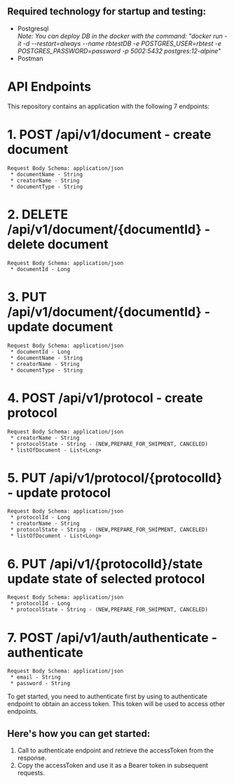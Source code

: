 ## Required technology for startup and testing: 
 * Postgresql  
    *Note: You can deploy DB in the docker with the command:
    "docker run -it -d --restart=always --name rbtestDB -e POSTGRES_USER=rbtest -e POSTGRES_PASSWORD=password -p 5002:5432 postgres:12-alpine"*
 * Postman

# API Endpoints
This repository contains an application with the following 7 endpoints:

# 1. POST /api/v1/document - create document
    Request Body Schema: application/json
     * documentName - String 
     * creatorName - String 
     * documentType - String
# 2. DELETE /api/v1/document/{documentId} - delete document
    Request Body Schema: application/json
     * documentId - Long
# 3. PUT /api/v1/document/{documentId} - update document
    Request Body Schema: application/json
     * documentId - Long 
     * documentName - String 
     * creatorName - String 
     * documentType - String
# 4. POST /api/v1/protocol - create protocol 
    Request Body Schema: application/json
     * creatorName - String 
     * protocolState - String - (NEW,PREPARE_FOR_SHIPMENT, CANCELED)
     * listOfDocument - List<Long>
# 5. PUT /api/v1/protocol/{protocolId} - update protocol 
    Request Body Schema: application/json
     * protocolId - Long
     * creatorName - String 
     * protocolState - String - (NEW,PREPARE_FOR_SHIPMENT, CANCELED)
     * listOfDocument - List<Long>
# 6. PUT /api/v1/{protocolId}/state update state of selected protocol
    Request Body Schema: application/json
     * protocolId - Long 
     * protocolState - String - (NEW,PREPARE_FOR_SHIPMENT, CANCELED)
# 7. POST /api/v1/auth/authenticate - authenticate 
    Request Body Schema: application/json
     * email - String 
     * password - String

To get started, you need to authenticate first by using to authenticate endpoint to obtain an access token. This token will be used to access other endpoints.

## Here's how you can get started:
   1. Call to authenticate endpoint and retrieve the accessToken from the response.
   2. Copy the accessToken and use it as a Bearer token in subsequent requests.

